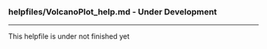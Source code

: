 ### helpfiles/VolcanoPlot_help.md - Under Development

***

This helpfile is under not finished yet

